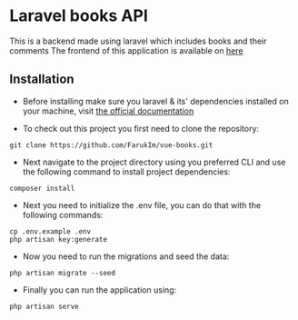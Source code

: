 # Laravel books API

This is a backend made using laravel which includes books and their comments
The frontend of this application is available on [here](https://github.com/FarukIm/vue-books)

## Installation

-   Before installing make sure you laravel & its' dependencies installed on your machine, visit [the official documentation](https://laravel.com/docs/11.x/installation)

-   To check out this project you first need to clone the repository:

```
git clone https://github.com/FarukIm/vue-books.git
```

-   Next navigate to the project directory using you preferred CLI and use the following command to install project dependencies:

```
composer install
```

-   Next you need to initialize the .env file, you can do that with the following commands:

```
cp .env.example .env
php artisan key:generate
```

-   Now you need to run the migrations and seed the data:

```
php artisan migrate --seed
```

-   Finally you can run the application using:

```
php artisan serve
```
